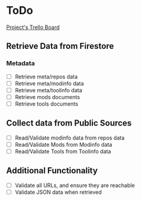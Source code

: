 # ToDo

[Project's Trello Board](https://trello.com/b/IOnk7NDw/projectdaedalus-cli-tool)

## Retrieve Data from Firestore

### Metadata

- [ ] Retrieve meta/repos data
- [ ] Retrieve meta/modinfo data
- [ ] Retrieve meta/toolinfo data
- [ ] Retrieve mods documents
- [ ] Retrieve tools documents

## Collect data from Public Sources

- [ ] Read/Validate modinfo data from repos data <!-- convience to easily add modinfo/toolinfo data given a repo -->
- [ ] Read/Validate Mods from Modinfo data
- [ ] Read/Validate Tools from Toolinfo data

## Additional Functionality

- [ ] Validate all URLs, and ensure they are reachable
- [ ] Validate JSON data when retrieved
